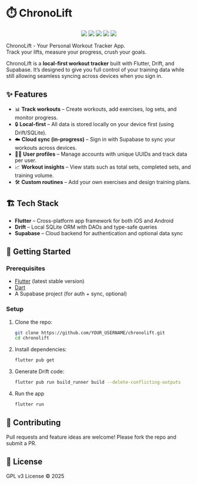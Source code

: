 # ⏱️ ChronoLift  

<p align="center">
  <img src="https://img.shields.io/badge/Flutter-02569B?style=for-the-badge&logo=flutter&logoColor=white" />
  <img src="https://img.shields.io/badge/Dart-0175C2?style=for-the-badge&logo=dart&logoColor=white" />
  <img src="https://img.shields.io/badge/Drift-FF6F00?style=for-the-badge&logo=sqlite&logoColor=white" />
  <img src="https://img.shields.io/badge/Supabase-3FCF8E?style=for-the-badge&logo=supabase&logoColor=white" />
  <img src="https://img.shields.io/badge/License-GPLv3-blue.svg?style=for-the-badge" />
</p>  

ChronoLift - Your Personal Workout Tracker App.  
Track your lifts, measure your progress, crush your goals.

ChronoLift is a **local-first workout tracker** built with Flutter, Drift, and Supabase. It’s designed to give you full control of your training data while still allowing seamless syncing across devices when you sign in.  


## ✨ Features  
- 📊 **Track workouts** – Create workouts, add exercises, log sets, and monitor progress.  
- 🔒 **Local-first** – All data is stored locally on your device first (using Drift/SQLite).  
- ☁️ **Cloud sync (in-progress)** – Sign in with Supabase to sync your workouts across devices.  
- 🧑‍💻 **User profiles** – Manage accounts with unique UUIDs and track data per user.  
- 📈 **Workout insights** – View stats such as total sets, completed sets, and training volume.  
- 🛠️ **Custom routines** – Add your own exercises and design training plans.  


## 🏗️ Tech Stack  
- **Flutter** – Cross-platform app framework for both iOS and Android 
- **Drift** – Local SQLite ORM with DAOs and type-safe queries  
- **Supabase** – Cloud backend for authentication and optional data sync  

## 🚀 Getting Started  

### Prerequisites  
- [Flutter](https://docs.flutter.dev/get-started/install) (latest stable version)  
- [Dart](https://dart.dev/get-dart)  
- A Supabase project (for auth + sync, optional)  

### Setup  
1. Clone the repo:  
   ```bash
   git clone https://github.com/YOUR_USERNAME/chronolift.git
   cd chronolift
2. Install dependencies:
    ```bash
    flutter pub get
3. Generate Drift code:
    ```bash
    flutter pub run build_runner build --delete-conflicting-outputs
4. Run the app
    ```bash
    flutter run

## 🤝 Contributing

Pull requests and feature ideas are welcome! Please fork the repo and submit a PR.

## 📜 License

GPL v3 License © 2025